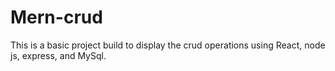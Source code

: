 # Mern-crud
This is a basic project build to display the crud operations using React, node js, express, and MySql. 
